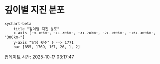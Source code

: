 # 깊이별 지진 분포

```mermaid
xychart-beta
    title "깊이별 지진 분포"
    x-axis ["0-10km", "11-30km", "31-70km", "71-150km", "151-300km", "300km+"]
    y-axis "발생 횟수" 0 --> 1771
    bar [855, 1769, 167, 26, 1, 2]
```

업데이트 시간: 2025-10-17 03:17:47

